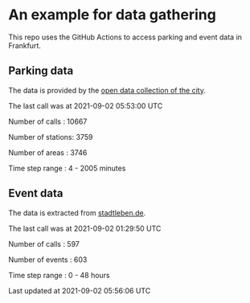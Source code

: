 # An example for data gathering

This repo uses the GitHub Actions to access parking and event data in Frankfurt.

## Parking data
The data is provided by the [open data collection of the city](https://www.offenedaten.frankfurt.de/).

The last call was at 2021-09-02 05:53:00 UTC

Number of calls   : 10667

Number of stations:  3759

Number of areas   :  3746

Time step range   :     4 -  2005 minutes


## Event data
The data is extracted from [stadtleben.de](https://stadtleben.de/frankfurt/).

The last call was at 2021-09-02 01:29:50 UTC

Number of calls   : 597

Number of events  : 603

Time step range   :   0 -  48 hours


Last updated at 2021-09-02 05:56:06 UTC
